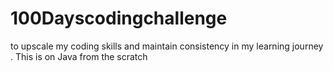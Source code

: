 # 100Dayscodingchallenge
to upscale my coding skills and maintain consistency in my learning journey . This is on Java from the scratch 

